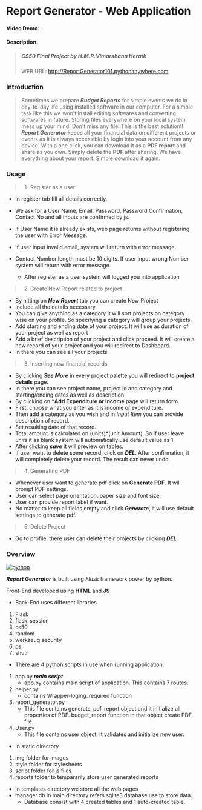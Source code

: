 # Report Generator - Web Application
#### Video Demo: 
#### Description: 
> ##### CS50 Final Project by H.M.R.Vimarshana Herath
> WEB URL: http://ReportGenerator101.pythonanywhere.com

### Introduction
> Sometimes we prepare ***Budget Reports*** for simple events we do in day-to-day life using installed software in our computer. For a simple task like this we won't install editing softwares and converting softwares in future. Storing files everywhere on your local system mess up your mind. Don't miss any file! This is the best solution!! ***Report Generator*** keeps all your financial data on different projects or events as it is always accessible by login into your account from any device. With a one click, you can download it as a **PDF report** and share as you own. Simply delete the **PDF** after sharing. We have everything about your report. Simple download it again.

### Usage

>1. Register as a user
- In register tab fill all details correctly.
- We ask for a User Name, Email, Password, Password Confirmation, Contact No and all inputs are confirmed by js.
- If User Name it is already exists, web page returns without registering the user with Error Message.
- If user input invalid email, system will return with error message.
- Contact Number length must be 10 digits. If user input wrong Number system will return with error message. 
    
    +    After register as a user system will logged you into application

>2. Create New Report related to project
- By hitting on ***New Report*** tab you can create New Project
- Include all the details necessary.
- You can give anything as a category it will sort projects on category wise on your profile. So specifying a category will group your projects. 
- Add starting and ending date of your project. It will use as duration of your project as well as report
- Add a brief description of your project and click proceed. It will create a new record of your project and you will redirect to Dashboard.
- In there you can see all your projects

>3. Inserting new financial records
- By clicking ***See More*** in every project palette you will redirect to **project details** page.
- In there you can see project name, project id and category and starting/ending dates as well as description.
- By clicking on ***Add Expenditure or Income** page will return form.
- First, choose what you enter as it is income or expenditure.
- Then add a category as you wish and in *Input Item* you can provide description of record.
- Set resulting date of that record.
- Total amount is calculated on (units)\*(unit Amount). So if user leave *units* it as blank system will automatically use default value as 1.
- After clicking ***save*** it will preview on tables.
- If user want to delete some record, click on ***DEL***. After confirmation, it will completely delete your record. The result can never undo.

>4. Generating PDF
- Whenever user want to generate pdf click on **Generate PDF**. It will prompt PDF settings.
- User can select page orientation, paper size and font size. 
- User can provide report label if want.
- No matter to keep all fields empty and click ***Generate***, it will use default settings to generate pdf.

>5. Delete Project
- Go to profile, there user can delete their projects by clicking ***DEL***.

### Overview
[![python](https://www.python.org/static/community_logos/python-powered-w-140x56.png)](https://docs.python.org/3/)

***Report Generator*** is built using *Flask* framework power by python.

Front-End developed using **HTML** and **JS**

+ Back-End uses different libraries
1. Flask
2. flask_session
3. cs50
4. random
5. werkzeug.security
6. os
7. shutil

+ There are 4 python scripts in use when running application.
1. app.py ***main script***
    + app.py contains main script of application. This contains 7 routes.
2. helper.py
    + contains Wrapper-loging_required function
3. report_generator.py
    - This file contains generate_pdf_report object and it initialize all properties of PDF. budget_report function in that object create PDF file.
4. User.py
    - This file contains user object. It validates and initialize new user.

+ In static directory
1. img folder for images
2. style folder for stylesheets
3. script folder for js files
4. reports folder to tempararily store user generated reports

+ In templates directory we store all the web pages
+ manager.db in main directory refers sqlite3 database use to store data.
    - Database consist with 4 created tables and 1 auto-created table.



